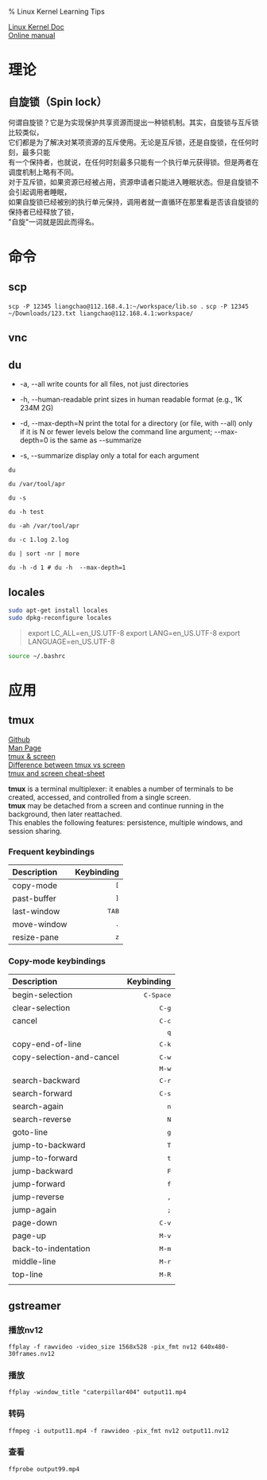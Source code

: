 % Linux Kernel Learning Tips

<link id="linkstyle" rel='stylesheet' href='css/markdown.css'/>

[Linux Kernel Doc](https://www.kernel.org/doc/)  
[Online manual](http://man7.org/index.html)  

理论
====

自旋锁（Spin lock）
-------------------

何谓自旋锁？它是为实现保护共享资源而提出一种锁机制。其实，自旋锁与互斥锁比较类似，  
它们都是为了解决对某项资源的互斥使用。无论是互斥锁，还是自旋锁，在任何时刻，最多只能  
有一个保持者，也就说，在任何时刻最多只能有一个执行单元获得锁。但是两者在调度机制上略有不同。  
对于互斥锁，如果资源已经被占用，资源申请者只能进入睡眠状态。但是自旋锁不会引起调用者睡眠，  
如果自旋锁已经被别的执行单元保持，调用者就一直循环在那里看是否该自旋锁的保持者已经释放了锁，  
"自旋"一词就是因此而得名。  

命令
====

scp
---

`scp -P 12345 liangchao@112.168.4.1:~/workspace/lib.so .`
`scp -P 12345 ~/Downloads/123.txt liangchao@112.168.4.1:workspace/`

vnc
---


du
--

* -a, --all
 write counts for all files, not just directories

* -h, --human-readable
  print sizes in human readable format (e.g., 1K 234M 2G)

* -d, --max-depth=N
  print the total for a directory (or file, with --all) only if it is N or fewer levels below the command line argument;  --max-depth=0 is the same as --summarize

* -s, --summarize
  display only a total for each argument

``` shell
du

du /var/tool/apr

du -s

du -h test

du -ah /var/tool/apr

du -c 1.log 2.log

du | sort -nr | more

du -h -d 1 # du -h  --max-depth=1
```

locales
-------

``` bash
sudo apt-get install locales
sudo dpkg-reconfigure locales
```

> export LC_ALL=en_US.UTF-8
> export LANG=en_US.UTF-8
> export LANGUAGE=en_US.UTF-8

``` bash
source ~/.bashrc
```

应用
====
tmux
----

[Github](https://github.com/tmux/tmux)  
[Man Page](http://man.openbsd.org/OpenBSD-current/man1/tmux.1)  
[tmux & screen](https://blog.csdn.net/taiyang1987912/article/details/41551987)  
[Difference between tmux vs screen](https://wtanaka.com/node/8136)  
[tmux and screen cheat-sheet](http://www.dayid.org/comp/tm.html)  

**tmux** is a terminal multiplexer: it enables a number of terminals to be created, accessed, and controlled from a single screen.  
**tmux** may be detached from a screen and continue running in the background, then later reattached.  
This enables the following features: persistence, multiple windows, and session sharing.  

### Frequent keybindings ###

| Description |     Keybinding |
|:------------|---------------:|
| copy-mode   |   <kbd>[</kbd> |
| past-buffer |   <kbd>]</kbd> |
| last-window | <kbd>TAB</kbd> |
| move-window |   <kbd>.</kbd> |
| resize-pane |   <kbd>z</kbd> |

### Copy-mode keybindings ###

| Description               |         Keybinding |
|:--------------------------|-------------------:|
| begin-selection           | <kbd>C-Space</kbd> |
| clear-selection           |     <kbd>C-g</kbd> |
| cancel                    |     <kbd>C-c</kbd> |
|                           |       <kbd>q</kbd> |
| copy-end-of-line          |     <kbd>C-k</kbd> |
| copy-selection-and-cancel |     <kbd>C-w</kbd> |
|                           |     <kbd>M-w</kbd> |
| search-backward           |     <kbd>C-r</kbd> |
| search-forward            |     <kbd>C-s</kbd> |
| search-again              |       <kbd>n</kbd> |
| search-reverse            |       <kbd>N</kbd> |
| goto-line                 |       <kbd>g</kbd> |
| jump-to-backward          |       <kbd>T</kbd> |
| jump-to-forward           |       <kbd>t</kbd> |
| jump-backward             |       <kbd>F</kbd> |
| jump-forward              |       <kbd>f</kbd> |
| jump-reverse              |       <kbd>,</kbd> |
| jump-again                |       <kbd>;</kbd> |
| page-down                 |     <kbd>C-v</kbd> |
| page-up                   |     <kbd>M-v</kbd> |
| back-to-indentation       |     <kbd>M-m</kbd> |
| middle-line               |     <kbd>M-r</kbd> |
| top-line                  |     <kbd>M-R</kbd> |
|                           |                    |

gstreamer
---------

### 播放nv12 ###

``` shell
ffplay -f rawvideo -video_size 1568x528 -pix_fmt nv12 640x480-30frames.nv12
```

### 播放 ###

``` shell
ffplay -window_title "caterpillar404" output11.mp4
```

### 转码 ###

``` shell
ffmpeg -i output11.mp4 -f rawvideo -pix_fmt nv12 output11.nv12
```

### 查看 ###

``` shell
ffprobe output99.mp4
```

